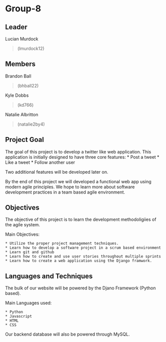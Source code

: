 # Group-8
## Leader
Lucian Murdock

> (lmurdock12)
  

## Members
Brandon Ball

> (bhball22)
  
Kyle Dobbs

> (kd766)
  
Natalie Albritton

>(natalie2by4)


## Project Goal

The goal of this project is to develop a twitter like web application.
This application is initially designed to have three core features:
    * Post a tweet
    * Like a tweet
    * Follow another user

Two additional features will be developed later on.

By the end of this project we will developed a functional web app using modern agile principles.
We hope to learn more about software development practices in a team based agile environment. 

## Objectives 

The objective of this project is to learn the development methodoligiies of the agile system.

Main Objectives:

    * Utilize the proper project management techniques.
    * Learn how to develop a software project in a scrum based environment
    * Learn git and github
    * Learn how to create and use user stories throughout multiple sprints
    * Learn how to create a web application using the Django framwork. 

## Languages and Techniques

The bulk of our website will be powered by the Djano Framework (Python based).

Main Languages used:

    * Python
    * Javascript
    * HTML
    * CSS

Our backend database will also be powered through MySQL.

